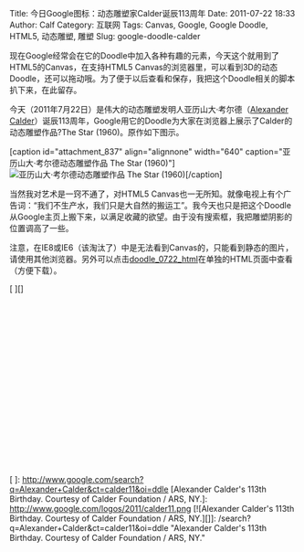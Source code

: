 Title: 今日Google图标：动态雕塑家Calder诞辰113周年
Date: 2011-07-22 18:33
Author: Calf
Category: 互联网
Tags: Canvas, Google, Google Doodle, HTML5, 动态雕塑, 雕塑
Slug: google-doodle-calder

现在Google经常会在它的Doodle中加入各种有趣的元素，今天这个就用到了HTML5的Canvas，在支持HTML5
Canvas的浏览器里，可以看到3D的动态Doodle，还可以拖动哦。为了便于以后查看和保存，我把这个Doodle相关的脚本扒下来，在此留存。<!--more-->

今天（2011年7月22日）是伟大的动态雕塑发明人亚历山大·考尔德（[Alexander
Calder][]）诞辰113周年，Google用它的Doodle为大家在浏览器上展示了Calder的动态雕塑作品?The
Star (1960)。原作如下图示。

[caption id="attachment\_837" align="alignnone" width="640"
caption="亚历山大·考尔德动态雕塑作品 The Star
(1960)"]![亚历山大·考尔德动态雕塑作品 The Star (1960)][][/caption]

当然我对艺术是一窍不通了，对HTML5
Canvas也一无所知。就像电视上有个广告词：“我们不生产水，我们只是大自然的搬运工”。我今天也只是把这个Doodle从Google主页上搬下来，以满足收藏的欲望。由于没有搜索框，我把雕塑阴影的位置调高了一些。

注意，在IE8或IE6（该淘汰了）中是无法看到Canvas的，只能看到静态的图片，请使用其他浏览器。另外可以点击[doodle\_0722\_html][]在单独的HTML页面中查看（方便下载）。

<div style="width: 460px; height: 320px;">
<noscript>
<style>#calder_hotspot{display: none;} canvas{display: none;}</style>
</noscript>
<div id="hplogo" style="position: relative; width: 400px">
[ ][]

<canvas height="300" id="calder" style="margin-left: -48px; z-index: 0" width="400">
</canvas>
<canvas height="300" id="calder_shadows" style="margin-left: -48px; position: relative;top: -260px; z-index: -1" width="400">
</p>
Your browser doesn't suppot \<canvas\>, please try other browsers.

<p>
</canvas>
\

<noscript>
Please enable script in your browser.

<p>
[![Alexander Calder's 113th Birthday. Courtesy of Calder Foundation /
ARS, NY.][]][]

</noscript>
<p>
<script type="text/jscript" src="http://www.gocalf.com/blog/wp-content/uploads/2011/07/doodle_0722.js"></script>
</div>
</div>

  [Alexander Calder]: http://en.wikipedia.org/wiki/Alexander_Calder
    "Alexander Calder"
  [亚历山大·考尔德动态雕塑作品 The Star (1960)]: http://www.gocalf.com/blog/wp-content/uploads/2011/07/calder_the_star.jpg
    "calder_the_star"
  [doodle\_0722\_html]: http://www.gocalf.com/blog/wp-content/uploads/2011/07/doodle_0722.html
  [ ]: http://www.google.com/search?q=Alexander+Calder&ct=calder11&oi=ddle
  [Alexander Calder's 113th Birthday. Courtesy of Calder Foundation /
  ARS, NY.]: http://www.google.com/logos/2011/calder11.png
  [![Alexander Calder's 113th Birthday. Courtesy of Calder Foundation /
  ARS, NY.][]]: /search?q=Alexander+Calder&ct=calder11&oi=ddle
    "Alexander Calder's 113th Birthday. Courtesy of Calder Foundation / ARS, NY."

